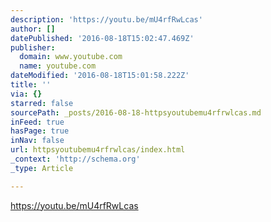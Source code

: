 ```yaml
---
description: 'https://youtu.be/mU4rfRwLcas'
author: []
datePublished: '2016-08-18T15:02:47.469Z'
publisher:
  domain: www.youtube.com
  name: youtube.com
dateModified: '2016-08-18T15:01:58.222Z'
title: ''
via: {}
starred: false
sourcePath: _posts/2016-08-18-httpsyoutubemu4rfrwlcas.md
inFeed: true
hasPage: true
inNav: false
url: httpsyoutubemu4rfrwlcas/index.html
_context: 'http://schema.org'
_type: Article

---
```

https://youtu.be/mU4rfRwLcas